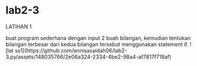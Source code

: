 # lab2-3
<P>LATIHAN 1</P>
buat program sederhana dengan input 2 buah
bilangan, kemudian tentukan bilangan terbesar dari kedua bilangan tersebut menggunakan statement if.
![lat ss1](https://github.com/annisasaidah06/lab2-3.py/assets/148035766/2e06a324-2334-4be2-98a4-af7817f718af)


